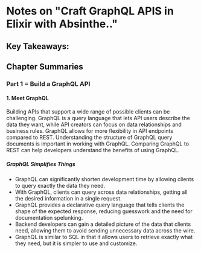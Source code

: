 # Notes on "Craft GraphQL APIS in Elixir with Absinthe.."

## Key Takeaways:

## Chapter Summaries

### Part 1 = Build a GraphQL API

#### 1. Meet GraphQL

Building APIs that support a wide range of possible clients can be challenging.
GraphQL is a query language that lets API users describe the data they want,
while API creators can focus on data relationships and business rules. GraphQL
allows for more flexibility in API endpoints compared to REST. Understanding the
structure of GraphQL query documents is important in working with GraphQL.
Comparing GraphQL to REST can help developers understand the benefits of using
GraphQL.

##### GraphQL Simplifies Things

- GraphQL can significantly shorten development time by allowing clients to
  query exactly the data they need.
- With GraphQL, clients can query across data relationships, getting all the
  desired information in a single request.
- GraphQL provides a declarative query language that tells clients the shape of
  the expected response, reducing guesswork and the need for documentation
  spelunking.
- Backend developers can gain a detailed picture of the data that clients need,
  allowing them to avoid sending unnecessary data across the wire.
- GraphQL is similar to SQL in that it allows users to retrieve exactly what
  they need, but it is simpler to use and customize.
